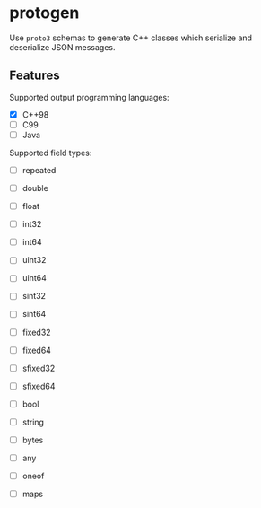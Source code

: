# protogen

Use ``proto3`` schemas to generate C++ classes which serialize and deserialize JSON messages.

## Features

Supported output programming languages:
- [x] C++98
- [ ] C99
- [ ] Java

Supported field types:
- [ ] repeated
- [ ] double
- [ ] float
- [ ] int32
- [ ] int64
- [ ] uint32
- [ ] uint64
- [ ] sint32
- [ ] sint64
- [ ] fixed32
- [ ] fixed64
- [ ] sfixed32
- [ ] sfixed64
- [ ] bool
- [ ] string
- [ ] bytes
- [ ] any
- [ ] oneof
- [ ] maps

